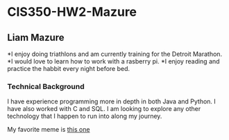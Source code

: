 # CIS350-HW2-Mazure

## Liam Mazure

*I enjoy doing triathlons and am currently training for the Detroit Marathon.
*I would love to learn how to work with a rasberry pi.
*I enjoy reading and practice the habbit every night before bed.

### Technical Background

I have experience programming more in depth in both Java and Python.
I have also worked with C and SQL.
I am looking to explore any other technology that I happen to run into along my journey.

My favorite meme is [this one](https://me.me/i/when-you-cant-afford-gas-for-your-car-so-you-1a3c565767b74e2ba06109147d4a0f44)
